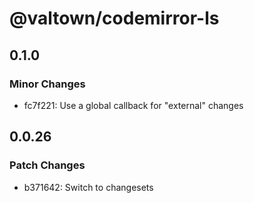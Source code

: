# @valtown/codemirror-ls

## 0.1.0

### Minor Changes

- fc7f221: Use a global callback for "external" changes

## 0.0.26

### Patch Changes

- b371642: Switch to changesets
